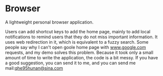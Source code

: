 # Browser
A lightweight personal browser application. 

Users can add shortcut keys to add the home page, mainly to add local notifications to remind users that they do not miss important information. It uses web redirection in it, which is equivalent to a fuzzy search. Some people say why I can't open goole home page with www.google.com requests, and my demo solves this problem. Because it took only a small amount of time to write the application, the code is a bit messy. If you have a good suggestion, you can send it to me, and you can send me mail:qhe95hunan@sina.com

